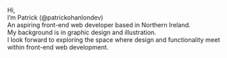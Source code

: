 Hi, <br />
I’m Patrick (@patrickohanlondev) <br />
An aspiring front-end web developer based in Northern Ireland. <br />
My background is in graphic design and illustration.  <br />
I look forward to exploring the space where design and functionality meet within front-end web development.

<!---
patrickohanlondev/patrickohanlondev is a ✨ special ✨ repository because its `README.md` (this file) appears on your GitHub profile.
You can click the Preview link to take a look at your changes.
--->
